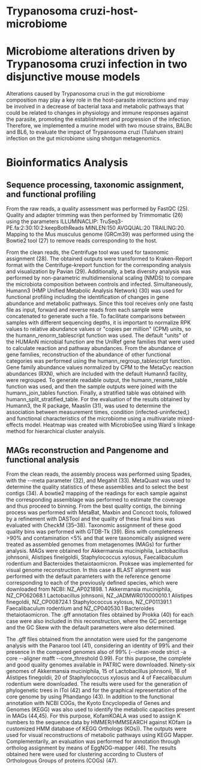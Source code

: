 # Trypanosoma cruzi-host-microbiome
# Microbiome alterations driven by Trypanosoma cruzi infection in two disjunctive mouse models

Alterations caused by Trypanosoma cruzi in the gut microbiome composition may play a key role in the host-parasite interactions and may be involved in a decrease of bacterial taxa and metabolic pathways that could be related to changes in physiology and immune responses against the parasite, promoting the establishment and progression of the infection. Therefore, we implemented a murine model with two mouse strains, BALBc and BL6, to evaluate the impact of Trypanosoma cruzi (Tulahuen strain) infection on the gut microbiome using shotgun metagenomics.

# Bioinformatics Analysis

## Sequence processing, taxonomic assignment, and functional profiling 
From the raw reads, a quality assessment was performed by FastQC (25). Quality and adapter trimming was then performed by Trimmomatic (26) using the parameters ILLUMINACLIP: TruSeq3-PE.fa:2:30:10:2:keepBothReads MINLEN:150 AVGQUAL:20 TRAILING:20. Mapping to the Mus musculus genome (GRCm39) was performed using the Bowtie2 tool (27) to remove reads corresponding to the host.

From the clean reads, the Centrifuge tool was used for taxonomic assignment (28). The obtained outputs were transformed to Kraken-Report format with the Centrifuge-kreport function for the corresponding analysis and visualization by Pavian (29). Additionally, a beta diversity analysis was performed by non-parametric multidimensional scaling (NMDS) to compare the microbiota composition between controls and infected.
Simultaneously, Humann3 (HMP Unified Metabolic Analysis Network) (30) was used for functional profiling including the identification of changes in gene abundance and metabolic pathways. Since this tool receives only one fastq file as input, forward and reverse reads from each sample were concatenated to generate such a file. To facilitate comparisons between samples with different sequencing depths, it is important to normalize RPK values to relative abundance values or "copies per million" (CPM) units, so the humann_renorm_tablescript function was used. The default "units" of the HUMAnN microbial function are the UniRef gene families that were used to calculate reaction and pathway abundances. From the abundance of gene families, reconstruction of the abundance of other functional categories was performed using the humann_regroup_tablescript function. Gene family abundance values normalized by CPM to the MetaCyc reaction abundances (RXN), which are included with the default Humann3 facility, were regrouped. To generate readable output, the humann_rename_table function was used, and then the sample outputs were joined with the humann_join_tables function. Finally, a stratified table was obtained with humann_split_stratified_table. For the evaluation of the results obtained by Humann3, the R package, Maaslin (31), was used to determine the association between measurement times, condition (infected-uninfected,) and functional characteristics of the microbiome using a multivariate mixed-effects model. Heatmap was created with MicrobioSee using Ward´s linkage method for hierarchical cluster analysis.

## MAGs reconstruction and Pangenome and functional analysis

From the clean reads, the assembly process was performed using Spades, with the --meta parameter (32), and Megahit (33). MetaQuast was used to determine the quality statistics of these assemblies and to select the best contigs (34). A bowtie2 mapping of the readings for each sample against the corresponding assemblage was performed to estimate the coverage and thus proceed to binning. From the best quality contigs, the binning process was performed with MetaBat, Maxbin and Concoct tools, followed by a refinement with DASTool and the quality of these final bins was evaluated with CheckM (35–38). Taxonomic assignment of these good quality bins was performed with GTDB-Tk (39). Bins with completeness >90% and contamination <5% and that were taxonomically assigned were treated as assembled genomes from metagenomes (MAGs) for further analysis. MAGs were obtained for Akkermansia muciniphila, Lactobacillus johnsonii, Alistipes finelgoldii, Staphylococcus xylosus, Faecalibaculum rodentium and Bacteroides thetaiotaomicron. Proksee was implemented for visual genome reconstruction. In this case a BLAST alignment was performed with the default parameters with the reference genome corresponding to each of the previously defined species, which were downloaded from NCBI: NZ_AP021898. 1 Akkermansia muciniphila, NZ_CP062068.1 Lactobacillus johnsonii, NZ_JADMWR010000010.1 Alistipes finegoldii, NZ_CP008724.1 Staphylococcus xylosus, NZ_CP011391.1 Faecalibaculum rodentium and NZ_CP040530.1 Bacteroides thetaiotaomicron. The .gff annotation files obtained by Prokka (40) for each case were also included in this reconstruction, where the GC percentage and the GC Skew with the default parameters were also determined. 

The .gff files obtained from the annotation were used for the pangenome analysis with the Panaroo tool (41), considering an identity of 99% and their presence in the compared genomes also of 99% (--clean-mode strict -a core --aligner mafft --core_threshold 0.99). For this purpose, the complete and good quality genomes available in PATRIC were downloaded. Ninety-six genomes of Akkermansia muciniphila, 15 of Lactobacillus johnsonii, 18 of Alistipes finegoldii, 20 of Staphylococcus xylosus and 4 of Faecalibaculum rodentium were downloaded. The results were used for the generation of phylogenetic trees in ITol (42) and for the graphical representation of the core genome by using Phandango (43). 
In addition to the functional annotation with NCBI COGs, the Kyoto Encyclopedia of Genes and Genomes (KEGG) was also used to identify the metabolic capacities present in MAGs (44,45). For this purpose, KofamKOALA was used to assign K numbers to the sequence data by HMMER/HMMSEARCH against KOfam (a customized HMM database of KEGG Orthologs (KOs)). The outputs were used for visual reconstructions of metabolic pathways using KEGG Mapper. Complementarily, an evaluation was performed for annotation through ortholog assignment by means of EggNOG-mapper (46). The results obtained here were used for clustering according to Clusters of Orthologous Groups of proteins (COGs) (47).

 
